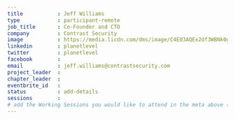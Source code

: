 ```yaml
---
title           : Jeff Williams
type            : participant-remote
job_title       : Co-Founder and CTO 
company         : Contrast Security
image           : https://media.licdn.com/dms/image/C4E03AQEx2df3WBNk0g/profile-displayphoto-shrink_800_800/0?e=1532563200&v=beta&t=sTfgYYpFfU-AyAv5qrnhow9uodb6QgkBzeThMScKel0
linkedin        : planetlevel
twitter         : planetlevel
facebook        :
email           : jeff.williams@contrastsecurity.com
project_leader  : 
chapter_leader  : 
eventbrite_id   :
status          : add-details
sessions        :   
# add the Working Sessions you would like to attend in the meta above (use the session's title) e.g. sessions (one per line): -Security Playbooks Diagrams -Hackathon Daily Sessions
---
```


<!-- put more details about participant here -->

